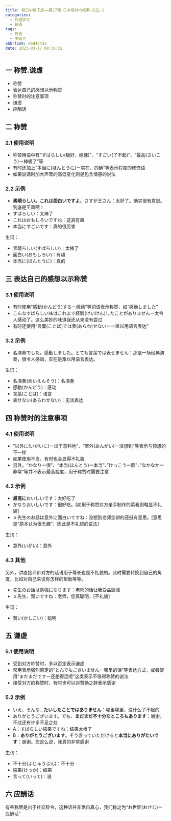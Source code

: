 ```yaml
---
title: 标日中级下册——第17课-日本取材の成果-文法-1
categories:
  - 外语学习
  - 日语
tags:
  - 日语
  - 中级下
abbrlink: ebd4243a
date: 2023-03-17 08:36:32
---
```

## 一 称赞.谦虚

* 称赞
* 表达自己的感想以示称赞
* 称赞时的注意事项
* 谦虚
* 应酬话

<!--more-->

## 二 称赞

### 2.1 使用说明

* 称赞用语中有“すばらしい(极好、绝佳)”、“すごい(了不起)”、“最高(さいこう)ー棒极了”等
* 有时还加上“本当に(ほんとうに)ー实在、的确”等表示程度的修饰语
* 如果说话时加大声音的高低变化则是包含情感的说法

### 2.2 示例

* **素晴らしい。これは面白いですよ**。さすが王さん：太好了。确实很有意思。到底是王凤啊！
* すばらしい：太棒了
* これはおもしろいですね：这真有趣
* 本当にすごいです：真的很厉害

生词：

* 素晴らしい(すばらしい)：太棒了
* 面白い(おもしろい)：有趣
* 本当に(ほんとうに)：真的

## 三 表达自己的感想以示称赞

### 3.1 使用说明

* 有时使用“感動(かんどう)するー感动”等词语表示称赞，如“感動しました”
* こんなすばらしい味はこれまで経験(けいけん)したことがありませんー太令人感动了。这么美妙的味道我还从来没有尝过
* 有时还使用“言葉(ことば)では表(あらわ)せないーー难以用语言表达”

### 3.2 示例

* 名演奏でした。感動しました。とても言葉では表せません：那是一场经典演奏，很令人感动，实在是难以用语言表达。

生词：

* 名演奏(めいえんそう)：名演奏
* 感動(かんどう)：感动
* 言葉(ことば)：语言
* 表せない(あらわせない)：无法表达

## 四 称赞时的注意事项

### 4.1 使用说明

* ”以外に(いがいに)ー出于意料地”、“案外(あんがい)ー没想到”等表示与预想的不一样
* 如果使用不当，有时也会显得不礼貌
* 另外，“かなりー很”、“本当(ほんとう)ー本当”、”けっこうー颇”、”なかなかー非常”等并不表示最高程度，用于称赞时需要注意

### 4.2 示例

* **最高に**おいしいです：太好吃了
* かなりおいしいです：很好吃。[如用于称赞对方亲手制作的菜肴则略显不礼貌]
* ｘ先生のお話は意外に面白いですね：没想到老师您讲的还挺有意思。[意思是“原本认为很无趣”，因此是不礼貌的说法]

生词：

* 意外(いがい)：意外

### 4.3 其他

另外，讲直接评价对方的话语用于尊长也是不礼貌的。此时需要转换到自己的角度，比如对自己来说有怎样的帮助等等。

* 先生のお話は勉強になります：老师的话让我受益匪浅
* ｘ先生、賢いですね：老师，您真聪明。[不礼貌]

生词：

* 賢い(かしこい)：聪明

## 五 谦虚

### 5.1 使用说明

* 受到对方称赞时，多以否定表示谦虚
* 常用表示强烈否定的“とんでもございませんー哪里的话”等表达方式，或者使用“まだまだですー还差得远呢”这类表示不值得称赞的说法
* 接受对方的称赞时，有时也可以对赞扬之辞表示感谢

### 5.2 示例

* いえ、そんな…**たいしたことではありません**：哪里哪里，没什么了不起的
* ありがとうございます。でも、**まだまだ不十分なところもあります**：谢谢。不过还有许多不足之处
* A：すばらしい結果ですね：结果太棒了
* B：**ありがとうございます**。そう言っていただけると**本当にありがたいです**：谢谢。您这么说，我真的非常感谢

生词：

* 不十分(ふじゅうぶん)：不十分
* 結果(けっか)：结果
* 言って(いって)：说

## 六 应酬话

有些称赞是出于社交辞令，这种话并非发自真心，我们称之为“お世辞(おせじ)ー应酬话”